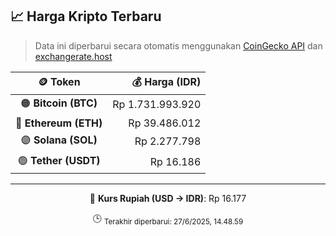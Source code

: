 

<!-- HARGA_KRIPTO -->
## 📈 Harga Kripto Terbaru

> Data ini diperbarui secara otomatis menggunakan [CoinGecko API](https://www.coingecko.com/) dan [exchangerate.host](https://exchangerate.host/)

<div align="center">

| 🪙 Token | 💰 Harga (IDR) |
|:------:|---------------:|
| 🟠 **Bitcoin (BTC)**   | Rp 1.731.993.920 |
| 🔵 **Ethereum (ETH)**  | Rp 39.486.012 |
| 🟣 **Solana (SOL)**    | Rp 2.277.798 |
| 🟢 **Tether (USDT)**   | Rp 16.186 |

---

💱 **Kurs Rupiah (USD → IDR)**: Rp 16.177

🕒 <sub>Terakhir diperbarui: 27/6/2025, 14.48.59</sub>

</div>
<!-- /HARGA_KRIPTO -->